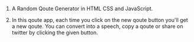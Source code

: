 1.  A Random Qoute Generator in HTML CSS and JavaScript.

2. In this qoute app, each time you click on the new qoute button you'll get a new qoute. You can convert into a speech, copy a qoute or share on twitter by clicking the given button.